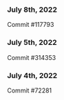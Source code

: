 ### July 8th, 2022

Commit #117793

### July 5th, 2022

Commit #314353


### July 4th, 2022

Commit #72281
